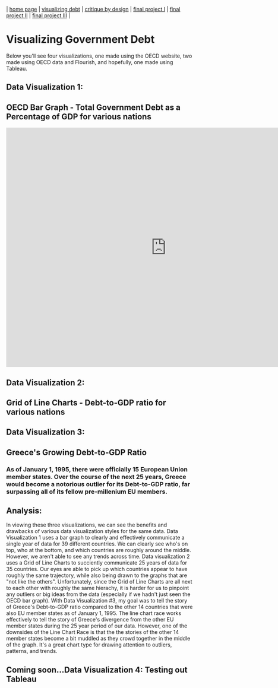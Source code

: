 | [home page](https://cmustudent.github.io/tswd-portfolio-templates/) | [visualizing debt](visualizing-government-debt) | [critique by design](critique-by-design) | [final project I](final-project-part-one) | [final project II](final-project-part-two) | [final project III](final-project-part-three) |

# Visualizing Government Debt
Below you'll see four visualizations, one made using the OECD website, two made using OECD data and Flourish, and hopefully, one made using Tableau.

## Data Visualization 1:  
## OECD Bar Graph - Total Government Debt as a Percentage of GDP for various nations
<iframe src="https://data.oecd.org/chart/6Y2C" width="860" height="645" style="border: 0" mozallowfullscreen="true" webkitallowfullscreen="true" allowfullscreen="true"><a href="https://data.oecd.org/chart/6Y2C" target="_blank">OECD Chart: General government debt, Total, % of GDP, Annual, 2019</a></iframe>

## Data Visualization 2:  
## Grid of Line Charts - Debt-to-GDP ratio for various nations
<div class="flourish-embed flourish-chart" data-src="visualisation/12587103"><script src="https://public.flourish.studio/resources/embed.js"></script></div>

## Data Visualization 3:  
## Greece's Growing Debt-to-GDP Ratio
### As of January 1, 1995, there were officially 15 European Union member states.  Over the course of the next 25 years, Greece would become a notorious outlier for its Debt-to-GDP ratio, far surpassing all of its fellow pre-millenium EU members.
<div class="flourish-embed flourish-chart" data-src="visualisation/12596398"><script src="https://public.flourish.studio/resources/embed.js"></script></div>

## Analysis:
In viewing these three visualizations, we can see the benefits and drawbacks of various data visualization styles for the same data.  Data Visualization 1 uses a bar graph to clearly and effectively communicate a single year of data for 39 different countries.  We can clearly see who's on top, who at the bottom, and which countries are roughly around the middle.  However, we aren't able to see any trends across time.  Data visualization 2 uses a Grid of Line Charts to succiently communicate 25 years of data for 35 countries.  Our eyes are able to pick up which countries appear to have roughly the same trajectory, while also being drawn to the graphs that are "not like the others".  Unfortunately, since the Grid of Line Charts are all next to each other with roughly the same hierachy, it is harder for us to pinpoint any outliers or big ideas from the data (especially if we hadn't just seen the OECD bar graph).  With Data Visualization #3, my goal was to tell the story of Greece's Debt-to-GDP ratio compared to the other 14 countries that were also EU member states as of January 1, 1995.  The line chart race works effectively to tell the story of Greece's divergence from the other EU member states during the 25 year period of our data. However, one of the downsides of the Line Chart Race is that the the stories of the other 14 member states become a bit muddled as they crowd together in the middle of the graph.  It's a great chart type for drawing attention to outliers, patterns, and trends.  

## Coming soon...Data Visualization 4:  Testing out Tableau 

